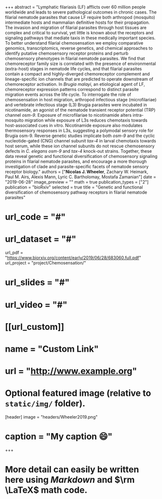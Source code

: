 +++
abstract = "Lymphatic filariasis (LF) afflicts over 60 million people worldwide and leads to severe pathological outcomes in chronic cases. The filarial nematode parasites that cause LF require both arthropod (mosquito) intermediate hosts and mammalian definitive hosts for their propagation. The invasion and migration of filarial parasites through host tissues are complex and critical to survival, yet little is known about the receptors and signaling pathways that mediate taxis in these medically important species. To better understand filarial chemosensation we employ comparative genomics, transcriptomics, reverse genetics, and chemical approaches to identify putative chemosensory receptor proteins and perturb chemosensory phenotypes in filarial nematode parasites. We find that chemoreceptor family size is correlated with the presence of environmental (extra-host) stages in nematode life cycles, and that filarial parasites contain a compact and highly-diverged chemoreceptor complement and lineage-specific ion channels that are predicted to operate downstream of chemoreceptor activation. In *Brugia malayi*, an etiological agent of LF, chemoreceptor expression patterns correspond to distinct parasite migration events across the life cycle. To interrogate the role of chemosensation in host migration, arthropod infectious stage (microfilariae) and vertebrate infectious stage (L3) Brugia parasites were incubated in nicotinamide, an agonist of the nematode transient receptor potential (TRP) channel *osm-9*. Exposure of microfilariae to nicotinamide alters intra-mosquito migration while exposure of L3s reduces chemotaxis towards host-associated cues in vitro. Nicotinamide exposure also modulates thermosensory responses in L3s, suggesting a polymodal sensory role for Brugia osm-9. Reverse genetic studies implicate both *osm-9* and the cyclic nucleotide-gated (CNG) channel subunit *tax-4* in larval chemotaxis towards host serum, while these ion channel subunits do not rescue chemosensory defects in *C. elegans* *osm-9* and *tax-4* knock-out strains. Together, these data reveal genetic and functional diversification of chemosensory signaling proteins in filarial nematode parasites, and encourage a more thorough investigation of clade and parasite-specific facets of nematode sensory receptor biology."
authors = ["**Nicolas J. Wheeler**, Zachary W. Heimark, Paul M. Airs, Alexis Mann, Lyric C. Bartholomay, Mostafa Zamanian"]
date = "2019-06-28"
image_preview = ""
math = true
publication_types = ["2"]
publication = "bioRxiv"
selected = true
title = "Genetic and functional diversification of chemosensory pathway receptors in filarial nematode parasites"
# url_code = "#"
# url_dataset = "#"
url_pdf = "https://www.biorxiv.org/content/early/2019/06/28/683060.full.pdf"
url_project = "project/Chemosensation/"
# url_slides = "#"
# url_video = "#"

# [[url_custom]]
# name = "Custom Link"
# url = "http://www.example.org"

# Optional featured image (relative to `static/img/` folder).
[header]
image = "headers/Wheeler2019.png"
# caption = "My caption :smile:"

+++

# More detail can easily be written here using *Markdown* and $\rm \LaTeX$ math code.

